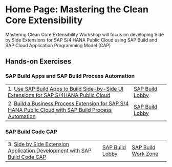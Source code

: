 # Home Page: Mastering the Clean Core Extensibility
Mastering Clean Core Extensibility Workshop will focus on developing Side by Side Extensions for SAP S/4 HANA Public Cloud using SAP Build and SAP Cloud Application Programming Model (CAP)


## Hands-on Exercises

### SAP Build Apps and SAP Build Process Automation
|  | | | 
| ----------- | ----------- | ----------- |
|1. [Use SAP Build Apps to Build Side-by-Side UI Extensions for SAP S/4HANA Public Cloud](../../build-apps/README.md) | [SAP Build Lobby](https://sap-build-eu10-trial-2.eu10.build.cloud.sap/lobby)|
|2. [Build a Business Process Extension for SAP S/4 HANA  Public Cloud with SAP Build Process Automation](../../build-process-automation/README.md) | [SAP Build Lobby](https://sap-build-eu10-trial-2.eu10.build.cloud.sap/lobby)|


### SAP Build Code CAP
|  | | | |
| ----------- | ----------- | ----------- | ----------- |
|3. [Side by Side Extension Application Development with SAP Build Code CAP](../../build-code/README.md) | [SAP Build Lobby](https://sap-build-eu10-trial-2.eu10.build.cloud.sap/lobby) | [SAP Build Work Zone](https://pw-build-hands-on.dt.launchpad.cfapps.eu10.hana.ondemand.com/sites#Site-Directory) |
